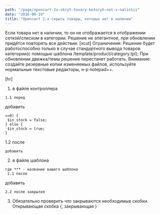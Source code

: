 ```yaml
---
path: "/page/opencart-2x-skryt-tovary-kotoryh-net-v-nalichii"
date: "2016-06-19"
title: "Opencart 2.x скрыть товары, которых нет в наличии"
---
```

Если товара нет в наличии, то он не отображается в отображении сеткой/списком в категории.
Решение не элегантное, при обновлении придётся повторять все действия.
[xcut]
Ограничения:
Решение будет работоспособно только в случае стандартного вывода товаров категории(с помощью шаблона /template/product/category.tpl);
При обновлении движка/темы решение перестанет работать.
Внимание: создайте резервные копии изменяемых файлов, используйте нормальные текстовые редакторы, н-р notepad++.

[hr]

1. в файле контроллера 
```
1.1 перед 
```
добавить

```
<=0) {
 $in_stock = false;
} else {
 $in_stock = true;
}
```
1.2 после

```
добавить

```
2. в файле шаблона 
```
где *** - название вашего шаблона 
 2.1 после

```
добавить

```
2.2 после закрытия 
```
 3. Обязательно проверить что закрываются необходимые скобки. Открывающая скобка {, закрывающая }